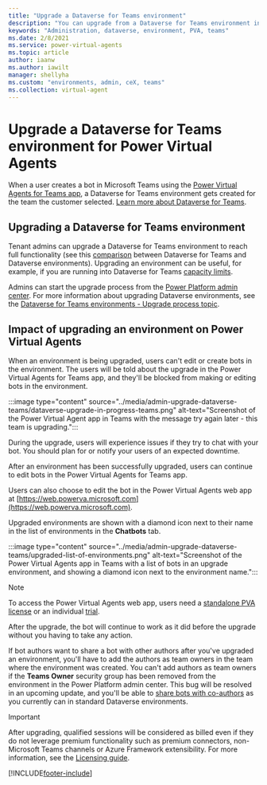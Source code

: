 ```yaml
---
title: "Upgrade a Dataverse for Teams environment"
description: "You can upgrade from a Dataverse for Teams environment in Power Virtual Agents, so you can avoid capacity limits."
keywords: "Administration, dataverse, environment, PVA, teams"
ms.date: 2/8/2021
ms.service: power-virtual-agents
ms.topic: article
author: iaanw
ms.author: iawilt
manager: shellyha
ms.custom: "environments, admin, ceX, teams"
ms.collection: virtual-agent
---
```


# Upgrade a Dataverse for Teams environment for Power Virtual Agents

When a user creates a bot in Microsoft Teams using the [Power Virtual
Agents for Teams app](fundamentals-what-is-power-virtual-agents-teams.md), a Dataverse for Teams environment gets created for the team the customer selected. [Learn more about Dataverse for Teams](/power-platform/admin/about-teams-environment).

## Upgrading a Dataverse for Teams environment

Tenant admins can upgrade a Dataverse for Teams environment to reach full functionality (see this
[comparison](/power-platform/admin/about-teams-environment#conceptual-model) between Dataverse for Teams and Dataverse environments). Upgrading an environment can be useful, for example, if you are running into Dataverse for Teams [capacity limits](/power-platform/admin/about-teams-environment#capacity-limits).

Admins can start the upgrade process from the [Power Platform admin
center](https://admin.powerplatform.microsoft.com/).
For more information about upgrading Dataverse environments, see the [Dataverse for Teams environments - Upgrade process topic](/power-platform/admin/about-teams-environment\#upgrade-process).

## Impact of upgrading an environment on Power Virtual Agents

When an environment is being upgraded, users can't edit or create bots in the environment. The users will be told about the upgrade in the Power Virtual Agents for Teams app, and they'll be blocked
from making or editing bots in the environment.

:::image type="content" source="../media/admin-upgrade-dataverse-teams/dataverse-upgrade-in-progress-teams.png" alt-text="Screenshot of the Power Virtual Agent app in Teams  with the message try again later - this team is upgrading.":::

During the upgrade, users will experience issues if they try to chat with your bot. You should plan for or notify your users of an expected downtime.

After an environment has been successfully upgraded, users can continue to edit bots in the Power Virtual Agents for Teams app.

Users can also choose to edit the bot in the Power Virtual Agents web app at [https://web.powerva.microsoft.com](https://web.powerva.microsoft.com).

Upgraded environments are shown with a diamond icon next to their name in the list of environments in the **Chatbots** tab.

:::image type="content" source="../media/admin-upgrade-dataverse-teams/upgraded-list-of-environments.png" alt-text="Screenshot of the Power Virtual Agents app in Teams with a list of bots in an upgrade environment, and showing a diamond icon next to the environment name.":::

> [!NOTE]
> To access the Power Virtual Agents web app, users need a [standalone PVA license](../requirements-licensing-subscriptions.md) or an individual [trial](../sign-up-individual.md).

After the upgrade, the bot will continue to work as it did before the upgrade without you having to take any action.

If bot authors want to share a bot with other authors after you've upgraded an environment, you'll have to add the authors as team owners in the team where the environment was created. You can't add authors as team owners if the **Teams Owner** security group has been removed from the environment in the Power Platform admin center. This bug will be resolved in an upcoming update, and you'll be able to [share bots with co-authors](admin-share-bots-teams.md) as you currently can in standard Dataverse environments.

> [!IMPORTANT]
> After upgrading, qualified sessions will be considered as billed even if they do not leverage premium functionality such as premium connectors, non-Microsoft Teams channels or Azure Framework extensibility. For more information, see the [Licensing guide](https://go.microsoft.com/fwlink/?linkid=2085130).

[!INCLUDE[footer-include](../includes/footer-banner.md)]
